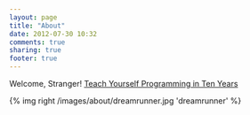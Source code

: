 ```yaml
---
layout: page
title: "About"
date: 2012-07-30 10:32
comments: true
sharing: true
footer: true
---
```


Welcome, Stranger!
[Teach Yourself Programming in Ten Years](http://norvig.com/21-days.html)

{% img right /images/about/dreamrunner.jpg  'dreamrunner' %}
